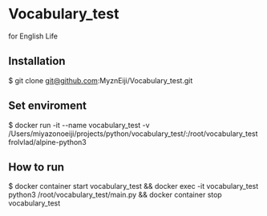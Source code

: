 # Vocabulary_test
for English Life


## Installation

$ git clone git@github.com:MyznEiji/Vocabulary_test.git


## Set enviroment
$ docker run -it --name vocabulary_test -v /Users/miyazonoeiji/projects/python/vocabulary_test/:/root/vocabulary_test frolvlad/alpine-python3

## How to run
$ docker container start vocabulary_test && docker exec -it vocabulary_test python3 /root/vocabulary_test/main.py && docker container stop vocabulary_test
